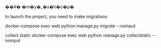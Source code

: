 ��#� �m�y�_�s�h�o�p�

to launch the project, you need to make migrations

docker-compose exec web python manage.py migrate --noinput

collect static
docker-compose exec web python manage.py collectstatic --noinput
